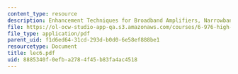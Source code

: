 ```yaml
---
content_type: resource
description: Enhancement Techniques for Broadband Amplifiers, Narrowband Amplifiers
file: https://ol-ocw-studio-app-qa.s3.amazonaws.com/courses/6-976-high-speed-communication-circuits-and-systems-spring-2003/8885340f0efba2784f45b83fa4ac4518_lec6.pdf
file_type: application/pdf
parent_uid: f1d6ed64-31cd-293d-b0d0-6e58ef888be1
resourcetype: Document
title: lec6.pdf
uid: 8885340f-0efb-a278-4f45-b83fa4ac4518
---
```

